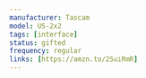 ```yaml
---
manufacturer: Tascam
model: US-2x2
tags: [interface]
status: gifted
frequency: regular
links: [https://amzn.to/2SuiRmR]
---
```

